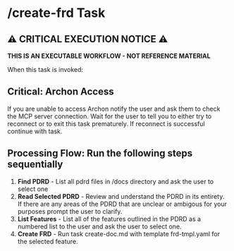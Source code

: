 # /create-frd Task

## ⚠️ CRITICAL EXECUTION NOTICE ⚠️

**THIS IS AN EXECUTABLE WORKFLOW - NOT REFERENCE MATERIAL**

When this task is invoked:

## Critical: Archon Access

If you are unable to access Archon notify the user and ask them to check the MCP server connection. 
Wait for the user to tell you to either try to reconnect or to exit this task prematurely. If reconnect is successful continue with task.

## Processing Flow: Run the following steps sequentially

<!-- TODO:: Once Archon has migrated docs uncomment step below -->
<!-- 1. **Find PDRD** - List all of the PDRD files stored in the Archon Rento project and ask the user to select one -->
1. **Find PDRD** - List all pdrd files in /docs directory and ask the user to select one
2. **Read Selected PDRD** - Review and understand the PDRD in its entirety. If there are any areas of the PDRD that are unclear or ambigous for your purposes prompt the user to clarify.
3. **List Features** - List all of the features outlined in the PDRD as a numbered list to the user and ask the user to select one.
4. **Create FRD** - Run task create-doc.md with template frd-tmpl.yaml for the selected feature.



